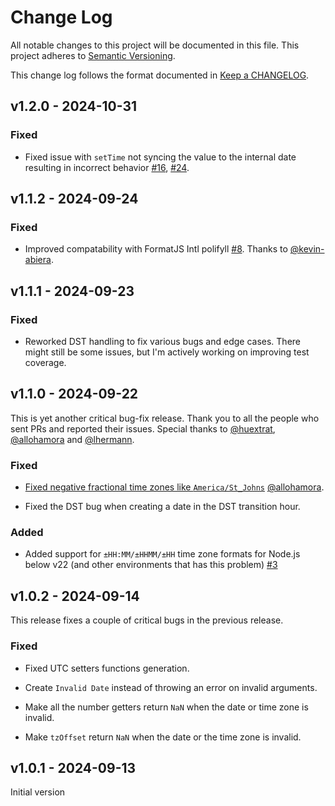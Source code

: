 # Change Log

All notable changes to this project will be documented in this file.
This project adheres to [Semantic Versioning].

This change log follows the format documented in [Keep a CHANGELOG].

[semantic versioning]: http://semver.org/
[keep a changelog]: http://keepachangelog.com/

## v1.2.0 - 2024-10-31

### Fixed

- Fixed issue with `setTime` not syncing the value to the internal date resulting in incorrect behavior [#16](https://github.com/date-fns/tz/issues/16), [#24](https://github.com/date-fns/tz/issues/24).

## v1.1.2 - 2024-09-24

### Fixed

- Improved compatability with FormatJS Intl polifyll [#8](https://github.com/date-fns/tz/issues/8). Thanks to [@kevin-abiera](https://github.com/kevin-abiera).

## v1.1.1 - 2024-09-23

### Fixed

- Reworked DST handling to fix various bugs and edge cases. There might still be some issues, but I'm actively working on improving test coverage.

## v1.1.0 - 2024-09-22

This is yet another critical bug-fix release. Thank you to all the people who sent PRs and reported their issues. Special thanks to [@huextrat](https://github.com/huextrat), [@allohamora](https://github.com/allohamora) and [@lhermann](https://github.com/lhermann).

### Fixed

- [Fixed negative fractional time zones like `America/St_Johns`](https://github.com/date-fns/tz/pull/7) [@allohamora](https://github.com/allohamora).

- Fixed the DST bug when creating a date in the DST transition hour.

### Added

- Added support for `±HH:MM/±HHMM/±HH` time zone formats for Node.js below v22 (and other environments that has this problem) [#3](https://github.com/date-fns/tz/issues/3)

## v1.0.2 - 2024-09-14

This release fixes a couple of critical bugs in the previous release.

### Fixed

- Fixed UTC setters functions generation.

- Create `Invalid Date` instead of throwing an error on invalid arguments.

- Make all the number getters return `NaN` when the date or time zone is invalid.

- Make `tzOffset` return `NaN` when the date or the time zone is invalid.

## v1.0.1 - 2024-09-13

Initial version
